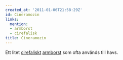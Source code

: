```yaml
---
created_at: '2011-01-06T21:58:29Z'
id: Cineramozin
links:
  mention:
  - armborst
  - cirefalisk
title: Cineramozin
---
```


Ett litet [cirefaliskt][] [armborst] som ofta används till havs.

  [cirefaliskt]: cirefalisk
  [armborst]: armborst
